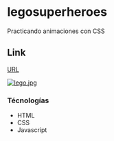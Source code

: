 # legosuperheroes

Practicando animaciones con CSS
## Link
[URL]( https://constanzajerez.github.io/legosuperheroes/)

[![lego.jpg](https://i.postimg.cc/SKGFKXJR/lego.jpg)](https://postimg.cc/Ff1nWHbX)


### Técnologías 
* HTML
* CSS
* Javascript
